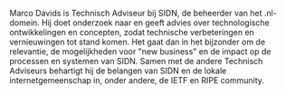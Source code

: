 Marco Davids is Technisch Adviseur bij SIDN, de beheerder van het .nl-domein.
Hij doet onderzoek naar en geeft advies over technologische ontwikkelingen en
concepten, zodat technische verbeteringen en vernieuwingen tot stand komen.
Het gaat dan in het bijzonder om de relevantie, de mogelijkheden voor
&quot;new business&quot; en de impact op de processen en systemen van SIDN.
Samen met de andere Technisch Adviseurs behartigt hij de belangen van SIDN en
de lokale internetgemeenschap in, onder andere, de IETF en RIPE community.
